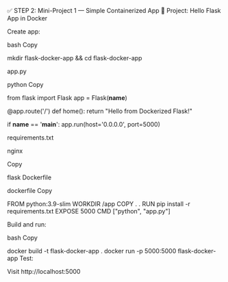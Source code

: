 
✅ STEP 2: Mini-Project 1 — Simple Containerized App
🔧 Project: Hello Flask App in Docker

Create app:

bash
Copy

mkdir flask-docker-app && cd flask-docker-app

app.py

python
Copy

from flask import Flask
app = Flask(__name__)

@app.route('/')
def home():
    return "Hello from Dockerized Flask!"

if __name__ == '__main__':
    app.run(host='0.0.0.0', port=5000)
    
requirements.txt

nginx

Copy

flask
Dockerfile


dockerfile
Copy

FROM python:3.9-slim
WORKDIR /app
COPY . .
RUN pip install -r requirements.txt
EXPOSE 5000
CMD ["python", "app.py"]


Build and run:

bash
Copy

docker build -t flask-docker-app .
docker run -p 5000:5000 flask-docker-app
Test:

Visit http://localhost:5000
